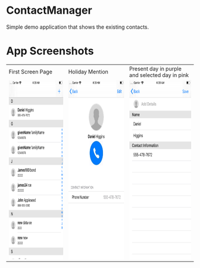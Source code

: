 # ContactManager
Simple demo application that shows the existing contacts.

# App Screenshots

<table>
  <tr>
    <td>First Screen Page</td>
     <td>Holiday Mention</td>
     <td>Present day in purple and selected day in pink</td>
  </tr>
  <tr>
    <td><img src="Contacts.png" width=270 height=480></td>
    <td><img src="DialContacts.png" width=270 height=480></td>
    <td><img src="EditContact.png" width=270 height=480></td>
  </tr>
 </table>





